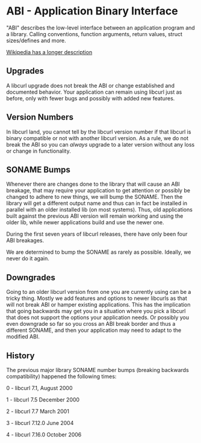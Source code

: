 <!--
Copyright (C) 1998 - 2022 Daniel Stenberg, <daniel@haxx.se>, et al.

SPDX-License-Identifier: curl
-->

ABI - Application Binary Interface
==================================

 "ABI" describes the low-level interface between an application program and a
 library. Calling conventions, function arguments, return values, struct
 sizes/defines and more.

 [Wikipedia has a longer description](https://en.wikipedia.org/wiki/Application_binary_interface)

## Upgrades

 A libcurl upgrade does not break the ABI or change established and documented
 behavior. Your application can remain using libcurl just as before, only with
 fewer bugs and possibly with added new features.

## Version Numbers

 In libcurl land, you cannot tell by the libcurl version number if that
 libcurl is binary compatible or not with another libcurl version. As a rule,
 we do not break the ABI so you can *always* upgrade to a later version without
 any loss or change in functionality.

## SONAME Bumps

 Whenever there are changes done to the library that will cause an ABI
 breakage, that may require your application to get attention or possibly be
 changed to adhere to new things, we will bump the SONAME. Then the library
 will get a different output name and thus can in fact be installed in
 parallel with an older installed lib (on most systems). Thus, old
 applications built against the previous ABI version will remain working and
 using the older lib, while newer applications build and use the newer one.

 During the first seven years of libcurl releases, there have only been four
 ABI breakages.

 We are determined to bump the SONAME as rarely as possible.  Ideally, we
 never do it again.

## Downgrades

 Going to an older libcurl version from one you are currently using can be a
 tricky thing. Mostly we add features and options to newer libcurls as that
 will not break ABI or hamper existing applications. This has the implication
 that going backwards may get you in a situation where you pick a libcurl that
 does not support the options your application needs. Or possibly you even
 downgrade so far so you cross an ABI break border and thus a different
 SONAME, and then your application may need to adapt to the modified ABI.

## History

 The previous major library SONAME number bumps (breaking backwards
 compatibility) happened the following times:

 0 - libcurl 7.1,   August 2000

 1 - libcurl 7.5    December 2000

 2 - libcurl 7.7    March 2001

 3 - libcurl 7.12.0 June 2004

 4 - libcurl 7.16.0 October 2006
